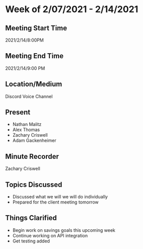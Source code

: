# Week of 2/07/2021 - 2/14/2021
## Meeting Start Time
2021/2/14/8:00PM
## Meeting End Time
2021/2/14/9:00 PM
## Location/Medium
Discord Voice Channel
## Present
- Nathan Malitz
- Alex Thomas
- Zachary Criswell
- Adam Gackenheimer
## Minute Recorder
Zachary Criswell
## Topics Discussed
- Discussed what we will we will do individually
- Prepared for the client meeting tomorrow
## Things Clarified
- Begin work on savings goals this upcoming week
- Continue working on API integration
- Get testing added
